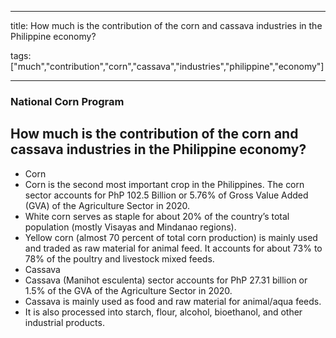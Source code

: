 
---

title: How much is the contribution of the corn and cassava industries in the Philippine economy?

tags: ["much","contribution","corn","cassava","industries","philippine","economy"]

---

### National Corn Program

## How much is the contribution of the corn and cassava industries in the Philippine economy?


 - Corn
 - Corn is the second most important crop in the Philippines. The corn sector accounts for PhP 102.5 Billion or 5.76% of Gross Value Added  (GVA) of the Agriculture Sector in 2020.
 - White corn serves as staple for about 20% of the country’s total  population (mostly Visayas and Mindanao regions). 
 - Yellow corn (almost 70 percent of total corn production) is mainly used and  traded as raw material for animal feed. It accounts for about 73% to 78%  of the poultry and livestock mixed feeds.
 - Cassava
 - Cassava (Manihot esculenta) sector accounts for PhP 27.31 billion or 1.5% of  the GVA of the Agriculture Sector in 2020.
 - Cassava is mainly used as food and raw material for animal/aqua feeds.
 - It is also processed into starch, flour, alcohol, bioethanol, and other industrial  products.
